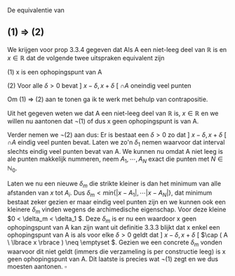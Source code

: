 De equivalentie van 

## (1) => (2)

We krijgen voor prop 3.3.4 gegeven dat
Als A een niet-leeg deel van $\mathbb{R}$ is en $x \in \mathbb{R}$ dat de volgende twee uitspraken equivalent zijn

(1) x is een ophopingspunt van A

(2) Voor alle $\delta > 0$ bevat  \] $x - \delta, x + \delta$ \[  $\cap A$ oneindig veel punten

Om (1) => (2) aan te tonen ga ik te werk met behulp van contrapositie.

Uit het gegeven weten we dat A een niet-leeg deel van $\mathbb{R}$ is, $x \in \mathbb{R}$ en we willen nu aantonen dat $\neg (1)$ of dus x geen ophopingspunt is van A.

Verder nemen we $\neg (2)$ aan dus: 
Er is bestaat een $\delta > 0$ zo dat  \] $x - \delta, x + \delta$ \[  $\cap A$ eindig veel punten bevat. 
Laten we zo'n $\delta_1$ nemen waarvoor dat interval slechts eindig veel punten bevat van A.
We kunnen nu omdat A niet leeg is ale punten makkelijk nummeren, neem $A_1, \cdots, A_N$ exact die punten met $N \in \mathbb{N}_0$. 

Laten we nu een nieuwe $\delta_m$ die strikte kleiner is dan het minimum van alle afstanden van $x$ tot $A_i$. 
Dus $\delta_m < min \lbrace |x - A_1|, \cdots | x - A_N| \rbrace$, dat minimum bestaat zeker gezien er maar eindig veel punten zijn en we kunnen ook een kleinere $\delta_m$ vinden wegens de archimedische eigenschap. 
Voor deze kleine $0 < \delta_m < \delta_1 $.
Deze $\delta_m$ is er nu een waardoor x geen ophopingspunt van A kan zijn want uit definitie 3.3.3 blijkt dat x enkel een ophopingspunt van A is als voor elke $\delta > 0$ geldt dat \] $x - \delta, x + \delta$ \[  $\cap ( A \ \lbrace x \rbrace ) \neq \emptyset $.
Gezien we een concrete $\delta_m$ vonden waarvoor dit niet geldt (immers die verzameling is per constructie leeg) is x geen ophopingspunt van A.
Dit laatste is precies wat $\neg (1)$ zegt en we dus moesten aantonen. $\square$
